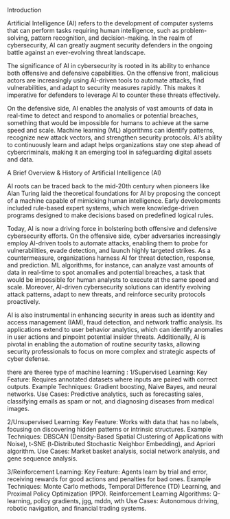 Introduction

Artificial Intelligence (AI) refers to the development of computer systems that can perform tasks requiring human intelligence, such as problem-solving, pattern recognition, and decision-making. In the realm of cybersecurity, AI can greatly augment security defenders in the ongoing battle against an ever-evolving threat landscape.

The significance of AI in cybersecurity is rooted in its ability to enhance both offensive and defensive capabilities. On the offensive front, malicious actors are increasingly using AI-driven tools to automate attacks, find vulnerabilities, and adapt to security measures rapidly. This makes it imperative for defenders to leverage AI to counter these threats effectively.

On the defensive side, AI enables the analysis of vast amounts of data in real-time to detect and respond to anomalies or potential breaches, something that would be impossible for humans to achieve at the same speed and scale. Machine learning (ML) algorithms can identify patterns, recognize new attack vectors, and strengthen security protocols. AI’s ability to continuously learn and adapt helps organizations stay one step ahead of cybercriminals, making it an emerging tool in safeguarding digital assets and data.


A Brief Overview & History of Artificial Intelligence (AI)

AI roots can be traced back to the mid-20th century when pioneers like Alan Turing laid the theoretical foundations for AI by proposing the concept of a machine capable of mimicking human intelligence. Early developments included rule-based expert systems, which were knowledge-driven programs designed to make decisions based on predefined logical rules.

Today, AI is now a driving force in bolstering both offensive and defensive cybersecurity efforts. On the offensive side, cyber adversaries increasingly employ AI-driven tools to automate attacks, enabling them to probe for vulnerabilities, evade detection, and launch highly targeted strikes. As a countermeasure, organizations harness AI for threat detection, response, and prediction. ML algorithms, for instance, can analyze vast amounts of data in real-time to spot anomalies and potential breaches, a task that would be impossible for human analysts to execute at the same speed and scale. Moreover, AI-driven cybersecurity solutions can identify evolving attack patterns, adapt to new threats, and reinforce security protocols proactively.

AI is also instrumental in enhancing security in areas such as identity and access management (IAM), fraud detection, and network traffic analysis. Its applications extend to user behavior analytics, which can identify anomalies in user actions and pinpoint potential insider threats. Additionally, AI is pivotal in enabling the automation of routine security tasks, allowing security professionals to focus on more complex and strategic aspects of cyber defense.


there are theree type of machine learning : 
1/Supervised Learning:
Key Feature: Requires annotated datasets where inputs are paired with correct outputs.
Example Techniques: Gradient boosting, Naive Bayes, and neural networks.
Use Cases: Predictive analytics, such as forecasting sales, classifying emails as spam or not, and diagnosing diseases from medical images.

2/Unsupervised Learning:
Key Feature: Works with data that has no labels, focusing on discovering hidden patterns or intrinsic structures.
Example Techniques: DBSCAN (Density-Based Spatial Clustering of Applications with Noise), t-SNE (t-Distributed Stochastic Neighbor Embedding), and Apriori algorithm.
Use Cases: Market basket analysis, social network analysis, and gene sequence analysis.

3/Reinforcement Learning:
Key Feature: Agents learn by trial and error, receiving rewards for good actions and penalties for bad ones.
Example Techniques: Monte Carlo methods, Temporal Difference (TD) Learning, and Proximal Policy Optimization (PPO).
Reinforcement Learning Algorithms: Q-learning, policy gradients, jgg, mddn, wth
Use Cases: Autonomous driving, robotic navigation, and financial trading systems.

